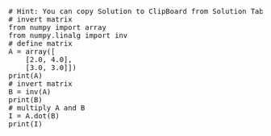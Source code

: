 <pre class="file" data-target="clipboard">
# Hint: You can copy Solution to ClipBoard from Solution Tab in Step 3
# invert matrix
from numpy import array
from numpy.linalg import inv
# define matrix
A = array([
	[2.0, 4.0],
	[3.0, 3.0]])
print(A)
# invert matrix
B = inv(A)
print(B)
# multiply A and B
I = A.dot(B)
print(I)

</pre>
